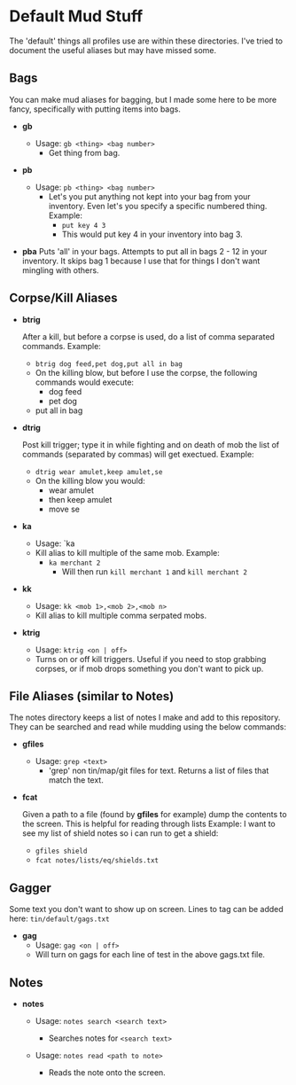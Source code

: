 # Default Mud Stuff

The 'default' things all profiles use are within these directories.  I've tried to document the useful
aliases but may have missed some.

## Bags

You can make mud aliases for bagging, but I made some here to be more fancy, specifically with putting
items into bags.

- **gb**
  - Usage: `gb <thing> <bag number>`
    - Get thing from bag.

- **pb**
  - Usage: `pb <thing> <bag number>`
    - Let's you put anything not kept into your bag from your inventory.  Even let's you specify a specific
    numbered thing.
    Example:
      - `put key 4 3`
      - This would put key 4 in your inventory into bag 3.

- **pba**
  Puts 'all' in your bags.  Attempts to put all in bags 2 - 12 in your inventory.  It skips bag 1
  because I use that for things I don't want mingling with others.

## Corpse/Kill Aliases

- **btrig**

  After a kill, but before a corpse is used, do a list of comma separated commands.
  Example:
    - `btrig dog feed,pet dog,put all in bag`
    - On the killing blow, but before I use the corpse, the following commands would execute:
      - dog feed
      - pet dog
    - put all in bag

- **dtrig**

  Post kill trigger; type it in while fighting and on death of mob the list of
  commands (separated by commas) will get exectued.
  Example:
    - `dtrig wear amulet,keep amulet,se`
    - On the killing blow you would:
      - wear amulet
      - then keep amulet
      - move se

- **ka**
  - Usage: `ka <mob> <mob n>
  - Kill alias to kill multiple of the same mob.
  Example:
    - `ka merchant 2`
      - Will then run `kill merchant 1` and `kill merchant 2`

- **kk**
  - Usage: `kk <mob 1>,<mob 2>,<mob n>`
  - Kill alias to kill multiple comma serpated mobs.

- **ktrig**
  - Usage: `ktrig <on | off>`
  - Turns on or off kill triggers.  Useful if you need to stop grabbing corpses, or if mob drops something
  you don't want to pick up.

## File Aliases (similar to Notes)

The notes directory keeps a list of notes I make and add to this repository.  They can be
searched and read while mudding using the below commands:

- **gfiles**
  - Usage: `grep <text>`
    - 'grep' non tin/map/git files for text.  Returns a list of files that match the text.

- **fcat**

  Given a path to a file (found by **gfiles** for example) dump the contents to the screen.
  This is helpful for reading through lists
  Example: I want to see my list of shield notes so i can run to get a shield:
    - `gfiles shield`
    - `fcat notes/lists/eq/shields.txt`

## Gagger

Some text you don't want to show up on screen.  Lines to tag can be added here: `tin/default/gags.txt`

- **gag**
  - Usage: `gag <on | off>`
  - Will turn on gags for each line of test in the above gags.txt file.

## Notes

- **notes**
  - Usage: `notes search <search text>`
    - Searches notes for `<search text>`

  - Usage: `notes read <path to note>`
    - Reads the note onto the screen.
